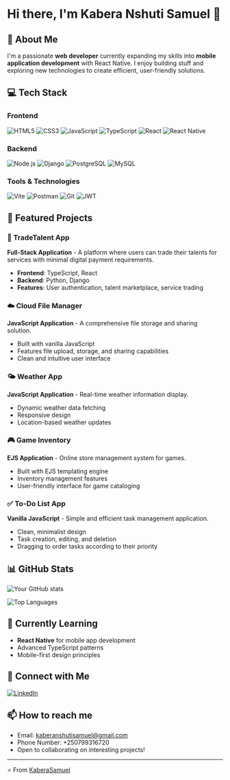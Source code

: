 # Hi there, I'm Kabera Nshuti Samuel 👋

## 🚀 About Me
I'm a passionate **web developer** currently expanding my skills into **mobile application development** with React Native. I enjoy building stuff and exploring new technologies to create efficient, user-friendly solutions.

## 💻 Tech Stack

### Frontend
![HTML5](https://img.shields.io/badge/HTML5-E34F26?style=for-the-badge&logo=html5&logoColor=white)
![CSS3](https://img.shields.io/badge/CSS3-1572B6?style=for-the-badge&logo=css3&logoColor=white)
![JavaScript](https://img.shields.io/badge/JavaScript-F7DF1E?style=for-the-badge&logo=javascript&logoColor=black)
![TypeScript](https://img.shields.io/badge/TypeScript-007ACC?style=for-the-badge&logo=typescript&logoColor=white)
![React](https://img.shields.io/badge/React-20232A?style=for-the-badge&logo=react&logoColor=61DAFB)
![React Native](https://img.shields.io/badge/React_Native-20232A?style=for-the-badge&logo=react&logoColor=61DAFB)

### Backend
![Node.js](https://img.shields.io/badge/Node.js-43853D?style=for-the-badge&logo=node.js&logoColor=white)
![Django](https://img.shields.io/badge/Django-092E20?style=for-the-badge&logo=django&logoColor=white)
![PostgreSQL](https://img.shields.io/badge/PostgreSQL-316192?style=for-the-badge&logo=postgresql&logoColor=white)
![MySQL](https://img.shields.io/badge/MySQL-00000F?style=for-the-badge&logo=mysql&logoColor=white)

### Tools & Technologies
![Vite](https://img.shields.io/badge/Vite-646CFF?style=for-the-badge&logo=vite&logoColor=white)
![Postman](https://img.shields.io/badge/Postman-FF6C37?style=for-the-badge&logo=postman&logoColor=white)
![Git](https://img.shields.io/badge/Git-F05032?style=for-the-badge&logo=git&logoColor=white)
![JWT](https://img.shields.io/badge/JWT-black?style=for-the-badge&logo=JSON%20web%20tokens)

## 🌟 Featured Projects

### 🔄 TradeTalent App
**Full-Stack Application** - A platform where users can trade their talents for services with minimal digital payment requirements.
- **Frontend**: TypeScript, React
- **Backend**: Python, Django
- **Features**: User authentication, talent marketplace, service trading

### ☁️ Cloud File Manager
**JavaScript Application** - A comprehensive file storage and sharing solution.
- Built with vanilla JavaScript
- Features file upload, storage, and sharing capabilities
- Clean and intuitive user interface

### 🌤️ Weather App
**JavaScript Application** - Real-time weather information display.
- Dynamic weather data fetching
- Responsive design
- Location-based weather updates

### 🎮 Game Inventory
**EJS Application** - Online store management system for games.
- Built with EJS templating engine
- Inventory management features
- User-friendly interface for game cataloging

### ✅ To-Do List App
**Vanilla JavaScript** - Simple and efficient task management application.
- Clean, minimalist design
- Task creation, editing, and deletion
- Dragging to order tasks according to their priority

## 📊 GitHub Stats

![Your GitHub stats](https://github-readme-stats.vercel.app/api?username=yourusername&show_icons=true&theme=dark)

![Top Languages](https://github-readme-stats.vercel.app/api/top-langs/?username=yourusername&layout=compact&theme=dark)

## 🌱 Currently Learning
- **React Native** for mobile app development
- Advanced TypeScript patterns
- Mobile-first design principles


## 🔗 Connect with Me
[![LinkedIn](https://img.shields.io/badge/LinkedIn-0077B5?style=for-the-badge&logo=linkedin&logoColor=white)](https://www.linkedin.com/in/kabera-nshuti-samuel-b577ab271/)


## 📫 How to reach me
- Email: kaberanshutisamuel@gmail.com
- Phone Number: +250799316720
- Open to collaborating on interesting projects!

---
⭐️ From [KaberaSamuel](https://github.com/kaberasamuel)
